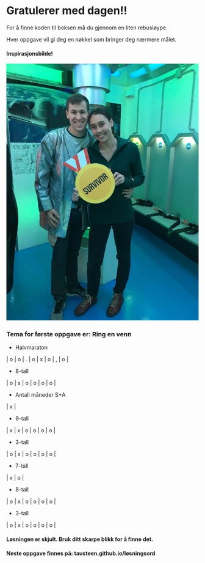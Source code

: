 # Gratulerer med dagen!!

For å finne koden til boksen må du gjennom en liten rebusløype.

Hver oppgave vil gi deg en nøkkel som bringer deg nærmere målet.

#### Inspirasjonsbilde!

![img](escape.JPG)

### Tema for første oppgave er: Ring en venn

- Halvmaraton

| o | o | . | o | x | o | , | o |

- 8-tall

| o | x | o | o | o | o | 

- Antall måneder S+A

| x |

- 9-tall

| x | x | o | o | o | o | 

- 3-tall

| o | x | o | o | o | o | 

- 7-tall

| x | o | 

- 8-tall

| o | x | o | o | o | o | 

- 3-tall

| o | x | o | o | o | o | 

#### Løsningen er skjult. Bruk ditt skarpe blikk for å finne det.

#### Neste oppgave finnes på: tausteen.github.io/løsningsord
